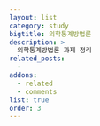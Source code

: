 ```yaml
---
layout: list
category: study
bigtitle: 의학통계방법론
description: >
  의학통계방법론 과제 정리
related_posts:
  -
addons:
  - related
  - comments
list: true
order: 3
---
```

